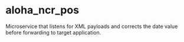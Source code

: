 # aloha_ncr_pos
Microservice that listens for XML payloads and corrects the date value before forwarding to target application.

